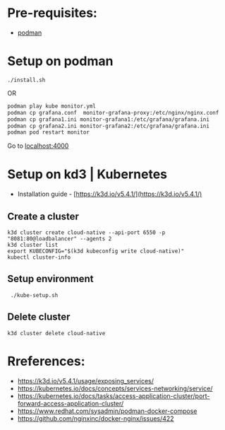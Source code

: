 # Pre-requisites:
- [podman](https://podman.io/getting-started/installation)
# Setup on podman
```
./install.sh
```
OR
```bash
podman play kube monitor.yml 
podman cp grafana.conf  monitor-grafana-proxy:/etc/nginx/nginx.conf
podman cp grafana1.ini monitor-grafana1:/etc/grafana/grafana.ini    
podman cp grafana2.ini monitor-grafana2:/etc/grafana/grafana.ini
podman pod restart monitor
```

Go to [localhost:4000](http://localhost:4000)

# Setup on kd3 | Kubernetes
- Installation guide - [https://k3d.io/v5.4.1/](https://k3d.io/v5.4.1/)
## Create a cluster
```
k3d cluster create cloud-native --api-port 6550 -p "8081:80@loadbalancer" --agents 2
k3d cluster list
export KUBECONFIG="$(k3d kubeconfig write cloud-native)"
kubectl cluster-info
```
## Setup environment
```
 ./kube-setup.sh 
```
## Delete cluster
```
k3d cluster delete cloud-native
```

# Rreferences:
- https://k3d.io/v5.4.1/usage/exposing_services/
- https://kubernetes.io/docs/concepts/services-networking/service/
- https://kubernetes.io/docs/tasks/access-application-cluster/port-forward-access-application-cluster/
- https://www.redhat.com/sysadmin/podman-docker-compose
- https://github.com/nginxinc/docker-nginx/issues/422